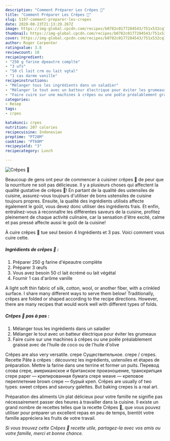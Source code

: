 ```yaml
---
description: "Comment Préparer Les Crêpes 🥞"
title: "Comment Préparer Les Crêpes 🥞"
slug: 5197-comment-preparer-les-crepes
date: 2020-08-23T21:13:29.267Z
image: https://img-global.cpcdn.com/recipes/b0782c0177284543/751x532cq70/crepes-🥞-photo-principale-de-la-recette.jpg
thumbnail: https://img-global.cpcdn.com/recipes/b0782c0177284543/751x532cq70/crepes-🥞-photo-principale-de-la-recette.jpg
cover: https://img-global.cpcdn.com/recipes/b0782c0177284543/751x532cq70/crepes-🥞-photo-principale-de-la-recette.jpg
author: Roger Carpenter
ratingvalue: 3.8
reviewcount: 10
recipeingredient:
- "250 g farine dpeautre complte"
- "3 ufs"
- "50 cl lait crm ou lait vgtal"
- "1 cas darme vanille"
recipeinstructions:
- "Mélanger tous les ingrédients dans un saladier"
- "Mélanger le tout avec un batteur électrique pour éviter les grumeaux"
- "Faire cuire sur une machines à crêpes ou une poêle préalablement graissé avec de l&#39;huile de coco ou de l&#39;huile d&#39;olive"
categories:
- Resep
tags:
- crpes

katakunci: crpes 
nutrition: 207 calories
recipecuisine: Indonesian
preptime: "PT28M"
cooktime: "PT60M"
recipeyield: "3"
recipecategory: Lunch

---
```



![Crêpes 🥞](https://img-global.cpcdn.com/recipes/b0782c0177284543/751x532cq70/crepes-🥞-photo-principale-de-la-recette.jpg)

Beaucoup de gens ont peur de commencer à cuisiner crêpes 🥞 de peur que la nourriture ne soit pas délicieuse. Il y a plusieurs choses qui affectent la qualité gustative de crêpes 🥞! En partant de la qualité des ustensiles de cuisine, assurez-vous toujours d'utiliser de bons ustensiles de cuisine toujours propres. Ensuite, la qualité des ingrédients utilisés affecte également le goût, vous devez donc utiliser des ingrédients frais. Et enfin, entraînez-vous à reconnaître les différentes saveurs de la cuisine, profitez pleinement de chaque activité culinaire, car la sensation d'être excité, calme et pas pressé affecte aussi le goût de la cuisine!

<!--inarticleads1-->

À cuire crêpes 🥞 tue seul besion 4 Ingrédients et 3 pas. Voici comment vous cuire cette.

##### Ingrédients de crêpes 🥞 :

1. Préparer 250 g farine d&#39;épeautre complète
1. Préparer 3 œufs
1. Vous avez besoin 50 cl lait écrémé ou lait végétal
1. Fournir 1 cas d&#39;arôme vanille


A light soft thin fabric of silk, cotton, wool, or another fiber, with a crinkled surface. I share many different ways to serve them below! Traditionally, crêpes are folded or shaped according to the recipe directions. However, there are many recipes that would work well with different types of folds. 

<!--inarticleads2-->

##### Crêpes 🥞 pas à pas :

1. Mélanger tous les ingrédients dans un saladier
1. Mélanger le tout avec un batteur électrique pour éviter les grumeaux
1. Faire cuire sur une machines à crêpes ou une poêle préalablement graissé avec de l&#39;huile de coco ou de l&#39;huile d&#39;olive


Crêpes are also very versatile. crepe Существительное. crepe / crepes. Recette Pâte à crêpes : découvrez les ingrédients, ustensiles et étapes de préparation. Mettre la farine dans une terrine et former un puits. Перевод слова crepe, американское и британское произношение, транскрипция crepe paper — крепированная бумага crepe weave — креповое переплетение brown crepe — бурый креп. Crêpes are usually of two types: sweet crêpes and savoury galettes. But baking crepes is a real art. 

<!--inarticleads1-->

<p>
Préparation des aliments Un plat délicieux pour votre famille ne signifie pas nécessairement passer des heures à travailler dans la cuisine. Il existe un grand nombre de recettes telles que la recette Crêpes 🥞, que vous pouvez utiliser pour préparer un excellent repas en peu de temps, bientôt votre famille appréciera les fruits de votre travail.
</p>

<p>
<i>Si vous trouvez cette Crêpes 🥞 recette utile, partagez-la avec vos amis ou votre famille, merci et bonne chance.</i>
</p>
